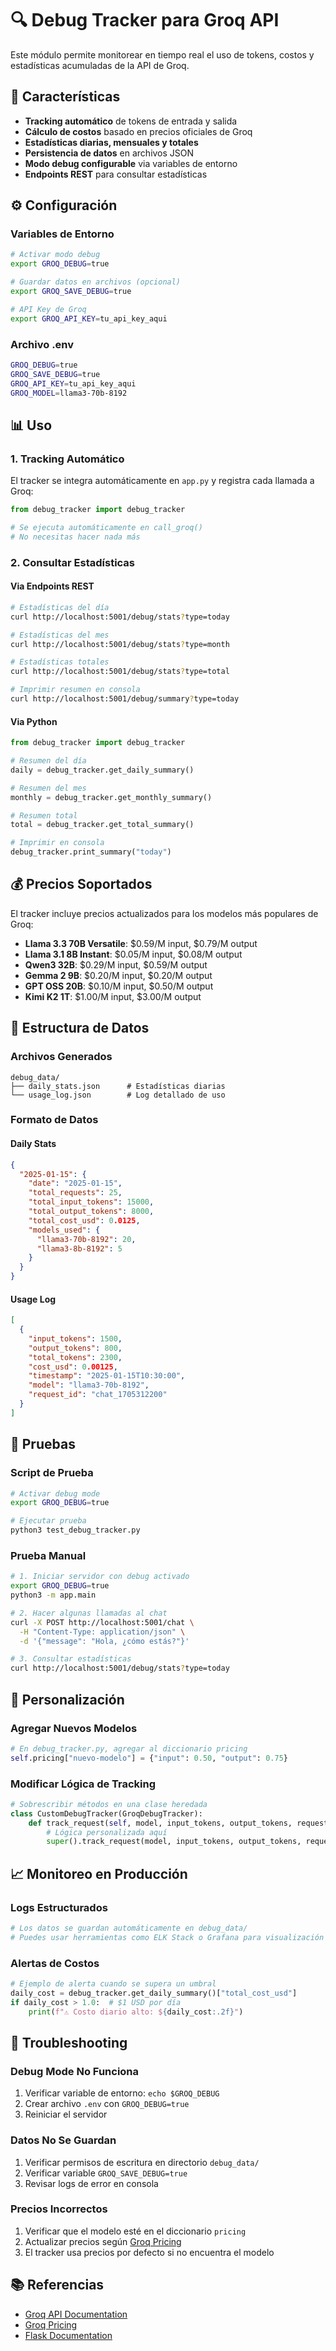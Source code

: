 # 🔍 Debug Tracker para Groq API

Este módulo permite monitorear en tiempo real el uso de tokens, costos y estadísticas acumuladas de la API de Groq.

## 🚀 Características

- **Tracking automático** de tokens de entrada y salida
- **Cálculo de costos** basado en precios oficiales de Groq
- **Estadísticas diarias, mensuales y totales**
- **Persistencia de datos** en archivos JSON
- **Modo debug configurable** via variables de entorno
- **Endpoints REST** para consultar estadísticas

## ⚙️ Configuración

### Variables de Entorno

```bash
# Activar modo debug
export GROQ_DEBUG=true

# Guardar datos en archivos (opcional)
export GROQ_SAVE_DEBUG=true

# API Key de Groq
export GROQ_API_KEY=tu_api_key_aqui
```

### Archivo .env

```bash
GROQ_DEBUG=true
GROQ_SAVE_DEBUG=true
GROQ_API_KEY=tu_api_key_aqui
GROQ_MODEL=llama3-70b-8192
```

## 📊 Uso

### 1. Tracking Automático

El tracker se integra automáticamente en `app.py` y registra cada llamada a Groq:

```python
from debug_tracker import debug_tracker

# Se ejecuta automáticamente en call_groq()
# No necesitas hacer nada más
```

### 2. Consultar Estadísticas

#### Via Endpoints REST

```bash
# Estadísticas del día
curl http://localhost:5001/debug/stats?type=today

# Estadísticas del mes
curl http://localhost:5001/debug/stats?type=month

# Estadísticas totales
curl http://localhost:5001/debug/stats?type=total

# Imprimir resumen en consola
curl http://localhost:5001/debug/summary?type=today
```

#### Via Python

```python
from debug_tracker import debug_tracker

# Resumen del día
daily = debug_tracker.get_daily_summary()

# Resumen del mes
monthly = debug_tracker.get_monthly_summary()

# Resumen total
total = debug_tracker.get_total_summary()

# Imprimir en consola
debug_tracker.print_summary("today")
```

## 💰 Precios Soportados

El tracker incluye precios actualizados para los modelos más populares de Groq:

- **Llama 3.3 70B Versatile**: $0.59/M input, $0.79/M output
- **Llama 3.1 8B Instant**: $0.05/M input, $0.08/M output
- **Qwen3 32B**: $0.29/M input, $0.59/M output
- **Gemma 2 9B**: $0.20/M input, $0.20/M output
- **GPT OSS 20B**: $0.10/M input, $0.50/M output
- **Kimi K2 1T**: $1.00/M input, $3.00/M output

## 📁 Estructura de Datos

### Archivos Generados

```
debug_data/
├── daily_stats.json      # Estadísticas diarias
└── usage_log.json        # Log detallado de uso
```

### Formato de Datos

#### Daily Stats
```json
{
  "2025-01-15": {
    "date": "2025-01-15",
    "total_requests": 25,
    "total_input_tokens": 15000,
    "total_output_tokens": 8000,
    "total_cost_usd": 0.0125,
    "models_used": {
      "llama3-70b-8192": 20,
      "llama3-8b-8192": 5
    }
  }
}
```

#### Usage Log
```json
[
  {
    "input_tokens": 1500,
    "output_tokens": 800,
    "total_tokens": 2300,
    "cost_usd": 0.00125,
    "timestamp": "2025-01-15T10:30:00",
    "model": "llama3-70b-8192",
    "request_id": "chat_1705312200"
  }
]
```

## 🧪 Pruebas

### Script de Prueba

```bash
# Activar debug mode
export GROQ_DEBUG=true

# Ejecutar prueba
python3 test_debug_tracker.py
```

### Prueba Manual

```bash
# 1. Iniciar servidor con debug activado
export GROQ_DEBUG=true
python3 -m app.main

# 2. Hacer algunas llamadas al chat
curl -X POST http://localhost:5001/chat \
  -H "Content-Type: application/json" \
  -d '{"message": "Hola, ¿cómo estás?"}'

# 3. Consultar estadísticas
curl http://localhost:5001/debug/stats?type=today
```

## 🔧 Personalización

### Agregar Nuevos Modelos

```python
# En debug_tracker.py, agregar al diccionario pricing
self.pricing["nuevo-modelo"] = {"input": 0.50, "output": 0.75}
```

### Modificar Lógica de Tracking

```python
# Sobrescribir métodos en una clase heredada
class CustomDebugTracker(GroqDebugTracker):
    def track_request(self, model, input_tokens, output_tokens, request_id=None):
        # Lógica personalizada aquí
        super().track_request(model, input_tokens, output_tokens, request_id)
```

## 📈 Monitoreo en Producción

### Logs Estructurados

```python
# Los datos se guardan automáticamente en debug_data/
# Puedes usar herramientas como ELK Stack o Grafana para visualización
```

### Alertas de Costos

```python
# Ejemplo de alerta cuando se supera un umbral
daily_cost = debug_tracker.get_daily_summary()["total_cost_usd"]
if daily_cost > 1.0:  # $1 USD por día
    print(f"⚠️ Costo diario alto: ${daily_cost:.2f}")
```

## 🚨 Troubleshooting

### Debug Mode No Funciona

1. Verificar variable de entorno: `echo $GROQ_DEBUG`
2. Crear archivo `.env` con `GROQ_DEBUG=true`
3. Reiniciar el servidor

### Datos No Se Guardan

1. Verificar permisos de escritura en directorio `debug_data/`
2. Verificar variable `GROQ_SAVE_DEBUG=true`
3. Revisar logs de error en consola

### Precios Incorrectos

1. Verificar que el modelo esté en el diccionario `pricing`
2. Actualizar precios según [Groq Pricing](https://console.groq.com/pricing)
3. El tracker usa precios por defecto si no encuentra el modelo

## 📚 Referencias

- [Groq API Documentation](https://console.groq.com/docs)
- [Groq Pricing](https://console.groq.com/pricing)
- [Flask Documentation](https://flask.palletsprojects.com/)
